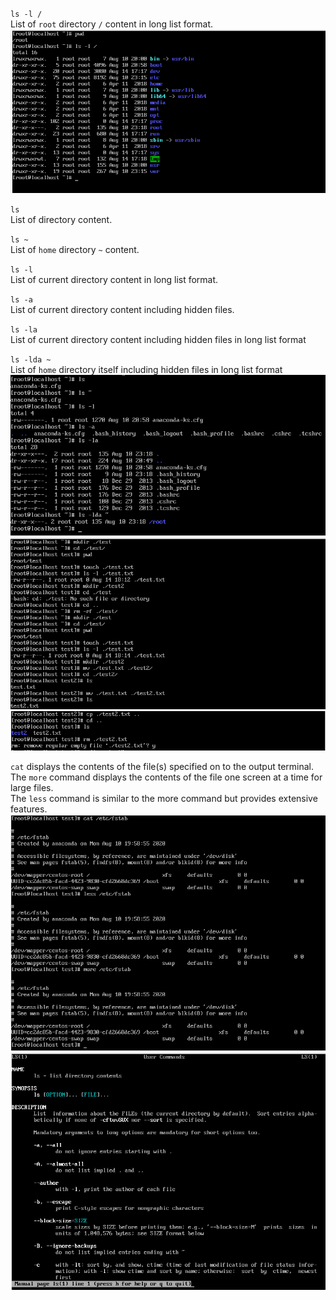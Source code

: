 `ls -l /` <br />
List of `root` directory `/` content in long list format. <br /> 
![alt text](/m5/task5.2/Linux2.1.PNG) <br />

`ls` <br />
List of directory content. <br />

`ls ~` <br />
List of `home` directory `~` content. <br />

`ls -l` <br />
List of current directory content in long list format. <br />

`ls -a` <br />
List of current directory content including hidden files. <br />

`ls -la` <br />
List of current directory content including hidden files in long list format <br />

`ls -lda ~` <br />
List of `home` directory itself including hidden files in long list format <br />
![alt text](/m5/task5.2/Linux2.2.PNG) <br />
![alt text](/m5/task5.2/Linux2.3.PNG) <br />
![alt text](/m5/task5.2/Linux2.4.PNG) <br />

`cat` displays the contents of the file(s) specified on to the output terminal. <br />
The `more` command displays the contents of the file one screen at a time for large files. <br />
The `less` command is similar to the more command but provides extensive features. <br />
![alt text](/m5/task5.2/Linux2.5.PNG) <br />
![alt text](/m5/task5.2/Linux2.6.PNG) <br />
